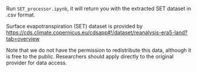 Run `SET_processor.ipynb`, it will return you with the extracted SET dataset in .csv format.

Surface evapotranspiration (SET) dataset is provided by https://cds.climate.copernicus.eu/cdsapp#!/dataset/reanalysis-era5-land?tab=overview

Note that we do not have the permission to redistribute this data, although it is free to the public. Researchers should apply directly to the original provider for data access.